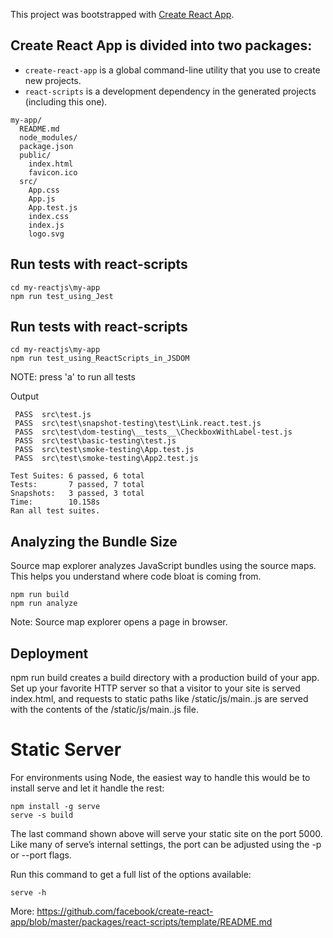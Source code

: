 This project was bootstrapped with [Create React App](https://github.com/facebookincubator/create-react-app).

## Create React App is divided into two packages:
* `create-react-app` is a global command-line utility   that you use to create new projects.
* `react-scripts`    is a development dependency        in the generated projects (including this one).

```
my-app/
  README.md
  node_modules/
  package.json
  public/
    index.html
    favicon.ico
  src/
    App.css
    App.js
    App.test.js
    index.css
    index.js
    logo.svg
```


## Run tests with react-scripts

```
cd my-reactjs\my-app
npm run test_using_Jest
```


## Run tests with react-scripts

```
cd my-reactjs\my-app
npm run test_using_ReactScripts_in_JSDOM
```
NOTE: press 'a' to run all tests


Output
```
 PASS  src\test.js
 PASS  src\test\snapshot-testing\test\Link.react.test.js
 PASS  src\test\dom-testing\__tests__\CheckboxWithLabel-test.js
 PASS  src\test\basic-testing\test.js
 PASS  src\test\smoke-testing\App.test.js
 PASS  src\test\smoke-testing\App2.test.js

Test Suites: 6 passed, 6 total
Tests:       7 passed, 7 total
Snapshots:   3 passed, 3 total
Time:        10.158s
Ran all test suites.
```

## Analyzing the Bundle Size

Source map explorer analyzes JavaScript bundles using the source maps. This helps you understand where code bloat is coming from.
```
npm run build
npm run analyze
```
Note: Source map explorer opens a page in browser.


## Deployment
npm run build creates a build directory with a production build of your app.
Set up your favorite HTTP server so that a visitor to your site is served index.html, and
    requests to static paths like /static/js/main.<hash>.js are served
        with the contents of the  /static/js/main.<hash>.js file.

# Static Server
For environments using Node, the easiest way to handle this would be to install serve and let it handle the rest:

```
npm install -g serve
serve -s build
``` 

The last command shown above will serve your static site on the port 5000. Like many of serve’s internal settings, the port can be adjusted using the -p or --port flags.

Run this command to get a full list of the options available:

```
serve -h
```

More: https://github.com/facebook/create-react-app/blob/master/packages/react-scripts/template/README.md

